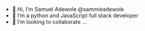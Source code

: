 - 👋 Hi, I’m Samuel Adewole @sammieadewole
- 👀 I’m a python and JavaScript full stack developer
- 💞️ I’m looking to collaborate ...
<!---
sammieadewole/sammieadewole is a ✨ special ✨ repository because its `README.md` (this file) appears on your GitHub profile.
You can click the Preview link to take a look at your changes.
--->
